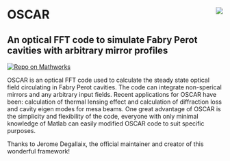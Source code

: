 # OSCAR <a href="https://de.mathworks.com/matlabcentral/fileexchange/20607-oscar"><img align="right" src="https://de.mathworks.com/responsive_image/165/120/0/0/0/cache/matlabcentral/mlc-downloads/downloads/e55b40f4-4a80-11e4-9553-005056977bd0/1558bbb9-3137-41a6-8028-6e1261d73326/images/screenshot.jpg"></a>

## An optical FFT code to simulate Fabry Perot cavities with arbitrary mirror profiles

[![Repo on Mathworks](https://img.shields.io/badge/OSCAR-Mathworks-blue)](https://de.mathworks.com/matlabcentral/fileexchange/20607-oscar)

OSCAR is an optical FFT code used to calculate the steady state optical field circulating in Fabry Perot cavities. The code can integrate non-sperical mirrors and any arbitrary input fields. Recent applications for OSCAR have been: calculation of thermal lensing effect and calculation of diffraction loss and cavity eigen modes for mesa beams. One great advantage of OSCAR is the simplicity and flexibility of the code, everyone with only minimal knowledge of Matlab can easily modified OSCAR code to suit specific purposes.

Thanks to Jerome Degallaix, the official maintainer and creator of this wonderful framework!
